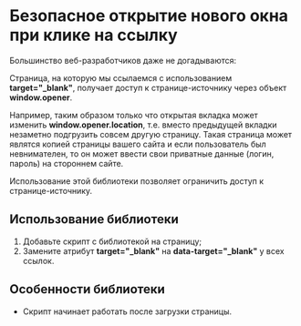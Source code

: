 # Безопасное открытие нового окна при клике на ссылку

Большинство веб-разработчиков даже не догадываются:

Страница, на которую мы ссылаемся с использованием **target="_blank"**,
получает доступ к странице-источнику через объект **window.opener**.

Например, таким образом только что открытая вкладка может изменить
**window.opener.location**, т.е. вместо предыдущей вкладки незаметно
подгрузить совсем другую страницу. Такая страница может являтся копией
страницы вашего сайта и если пользователь был невнимателен, то он может
ввести свои приватные данные (логин, пароль) на стороннем сайте.

Использование этой библиотеки позволяет ограничить доступ
к странице-источнику.

## Использование библиотеки

1. Добавьте скрипт с библиотекой на страницу;
2. Замените атрибут **target="_blank"** на **data-target="_blank"**
у всех ссылок.

## Особенности библиотеки
* Скрипт начинает работать после загрузки страницы.
